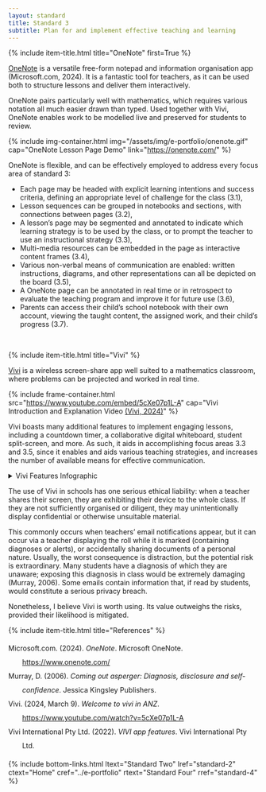 ```yaml
---
layout: standard
title: Standard 3
subtitle: Plan for and implement effective teaching and learning
---
```

{% include item-title.html title="OneNote" first=True %}

[OneNote](https://onenote.com) is a versatile free-form notepad and information organisation app (Microsoft.com, 2024). It is a fantastic tool for teachers, as it can be used both to structure lessons and deliver them interactively.

OneNote pairs particularly well with mathematics, which requires various notation all much easier drawn than typed. Used together with Vivi, OneNote enables work to be modelled live and preserved for students to review.

{% include img-container.html img="/assets/img/e-portfolio/onenote.gif" cap="OneNote Lesson Page Demo" link="https://onenote.com/" %}


OneNote is flexible, and can be effectively employed to address every focus area of standard 3: 
- Each page may be headed with explicit learning intentions and success criteria, defining an appropriate level of challenge for the class (3.1),
- Lesson sequences can be grouped in notebooks and sections, with connections between pages (3.2),
- A lesson’s page may be segmented and annotated to indicate which learning strategy is to be used by the class, or to prompt the teacher to use an instructional strategy (3.3),
- Multi-media resources can be embedded in the page as interactive content frames (3.4),
- Various non-verbal means of communication are enabled: written instructions, diagrams, and other representations can all be depicted on the board (3.5),  
- A OneNote page can be annotated in real time or in retrospect to evaluate the teaching program and improve it for future use (3.6),  
- Parents can access their child’s school notebook with their own account, viewing the taught content, the assigned work, and their child’s progress (3.7).  
<br>

{% include item-title.html title="Vivi" %}  

[Vivi](https://vivi.io) is a wireless screen-share app well suited to a mathematics classroom, where problems can be projected and worked in real time.

{% include frame-container.html src="https://www.youtube.com/embed/5cXe07p1L-A" cap="Vivi Introduction and Explanation Video [(Vivi, 2024)](https://www.youtube.com/watch?v=5cXe07p1L-A)" %}

Vivi boasts many additional features to implement engaging lessons, including a countdown timer, a collaborative digital whiteboard, student split-screen, and more. As such, it aids in accomplishing focus areas 3.3 and 3.5, since it enables and aids various teaching strategies, and increases the number of available means for effective communication. 

<details><summary>Vivi Features Infographic</summary>  
{% include img-container.html img="/assets/img/e-portfolio/vivi.jpg" cap="Vivi Features Infographic [(Vivi International Pty Ltd, 2022)](https://www.vivi.io/wp-content/uploads/2022/08/Vivi-App-Features-11x8.5-v2-2.pdf)" link="https://vivi.io/" %}
</details>

The use of Vivi in schools has one serious ethical liability: when a teacher shares their screen, they are exhibiting their device to the whole class. If they are not sufficiently organised or diligent, they may unintentionally display confidential or otherwise unsuitable material. 

This commonly occurs when teachers’ email notifications appear, but it can occur via a teacher displaying the roll while it is marked (containing diagnoses or alerts), or accidentally sharing documents of a personal nature. Usually, the worst consequence is distraction, but the potential risk is extraordinary. Many students have a diagnosis of which they are unaware; exposing this diagnosis in class would be extremely damaging (Murray, 2006). Some emails contain information that, if read by students, would constitute a serious privacy breach.

Nonetheless, I believe Vivi is worth using. Its value outweighs the risks, provided their likelihood is mitigated.  


{% include item-title.html title="References" %}  

<div class="csl-bib-body" style="line-height: 2; margin-left: 2em; text-indent:-2em;">
  <div class="csl-entry">Microsoft.com. (2024). <i>OneNote</i>. Microsoft OneNote. <a href="https://www.onenote.com/">https://www.onenote.com/</a></div>
  <span class="Z3988" title="url_ver=Z39.88-2004&amp;ctx_ver=Z39.88-2004&amp;rfr_id=info%3Asid%2Fzotero.org%3A2&amp;rft_val_fmt=info%3Aofi%2Ffmt%3Akev%3Amtx%3Adc&amp;rft.type=webpage&amp;rft.title=OneNote&amp;rft.description=Write%2C%20sketch%20and%20explore%20big%20ideas%2C%20then%20see%20where%20they%20take%20you.&amp;rft.identifier=https%3A%2F%2Fwww.onenote.com%2F&amp;rft.au=undefined&amp;rft.date=2024&amp;rft.language=en-US"></span>
  <div class="csl-entry">Murray, D. (2006). <i>Coming out asperger: Diagnosis, disclosure and self-confidence</i>. Jessica Kingsley Publishers.</div>
  <span class="Z3988" title="url_ver=Z39.88-2004&amp;ctx_ver=Z39.88-2004&amp;rfr_id=info%3Asid%2Fzotero.org%3A2&amp;rft_id=urn%3Aisbn%3A978-1-84310-240-3&amp;rft_val_fmt=info%3Aofi%2Ffmt%3Akev%3Amtx%3Abook&amp;rft.genre=book&amp;rft.btitle=Coming%20Out%20Asperger%3A%20Diagnosis%2C%20Disclosure%20and%20Self-confidence&amp;rft.publisher=Jessica%20Kingsley%20Publishers&amp;rft.aufirst=Dinah&amp;rft.aulast=Murray&amp;rft.au=Dinah%20Murray&amp;rft.date=2006&amp;rft.tpages=282&amp;rft.isbn=978-1-84310-240-3&amp;rft.language=en"></span>
  <div class="csl-entry">Vivi. (2024, March 9). <i>Welcome to vivi in ANZ</i>. <a href="https://www.youtube.com/watch?v=5cXe07p1L-A">https://www.youtube.com/watch?v=5cXe07p1L-A</a></div>
  <span class="Z3988" title="url_ver=Z39.88-2004&amp;ctx_ver=Z39.88-2004&amp;rfr_id=info%3Asid%2Fzotero.org%3A2&amp;rft_val_fmt=info%3Aofi%2Ffmt%3Akev%3Amtx%3Adc&amp;rft.type=videoRecording&amp;rft.title=Welcome%20to%20Vivi%20in%20ANZ&amp;rft.identifier=https%3A%2F%2Fwww.youtube.com%2Fwatch%3Fv%3D5cXe07p1L-A&amp;rft.au=undefined&amp;rft.date=2024-03-09"></span>
  <div class="csl-entry">Vivi International Pty Ltd. (2022). <i>VIVI app features</i>. Vivi International Pty Ltd.</div>
  <span class="Z3988" title="url_ver=Z39.88-2004&amp;ctx_ver=Z39.88-2004&amp;rfr_id=info%3Asid%2Fzotero.org%3A2&amp;rft_val_fmt=info%3Aofi%2Ffmt%3Akev%3Amtx%3Adc&amp;rft.type=document&amp;rft.title=VIVI%20app%20features&amp;rft.publisher=Vivi%20International%20Pty%20Ltd&amp;rft.au=undefined&amp;rft.date=2022&amp;rft.language=https%3A%2F%2Fwww.vivi.io%2Fwp-content%2Fuploads%2F2022%2F08%2FVivi-App-Features-11x8.5-v2-2.pdf"></span>
</div>

{% include bottom-links.html ltext="Standard Two" lref="standard-2"  ctext="Home" cref="../e-portfolio" rtext="Standard Four" rref="standard-4" %}
